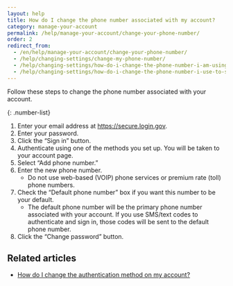 ```yaml
---
layout: help
title: How do I change the phone number associated with my account?
category: manage-your-account
permalink: /help/manage-your-account/change-your-phone-number/
order: 2
redirect_from:
  - /en/help/manage-your-account/change-your-phone-number/
  - /help/changing-settings/change-my-phone-number/
  - /help/changing-settings/how-do-i-change-the-phone-number-i-am-using-with-my-account/
  - /help/changing-settings/how-do-i-change-the-phone-number-i-use-to-sign-in/
---
```


Follow these steps to change the phone number associated with your account.

{: .number-list}
1. Enter your email address at <https://secure.login.gov>.
1. Enter your password.
1. Click the “Sign in” button.
1. Authenticate using one of the methods you set up. You will be taken to your account page.
1. Select “Add phone number.”
1. Enter the new phone number.
   * Do not use web-based (VOIP) phone services or premium rate (toll) phone numbers.
1. Check the “Default phone number” box if you want this number to be your default.
   * The default phone number will be the primary phone number associated with your account. If you use SMS/text codes to authenticate and sign in, those codes will be sent to the default phone number.
1. Click the “Change password” button.

## Related articles

* [How do I change the authentication method on my account?](#)
